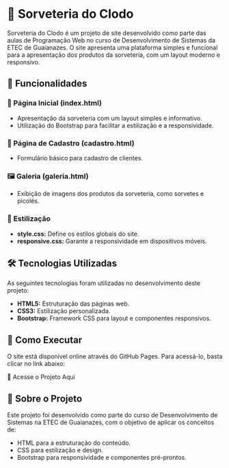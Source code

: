 # 🍦 Sorveteria do Clodo
Sorveteria do Clodo é um projeto de site desenvolvido como parte das aulas de Programação Web no curso de Desenvolvimento de Sistemas da ETEC de Guaianazes. O site apresenta uma plataforma simples e funcional para a apresentação dos produtos da sorveteria, com um layout moderno e responsivo.

## 🌟 Funcionalidades
### 📌 Página Inicial (index.html)
<ul>
  <li>Apresentação da sorveteria com um layout simples e informativo.</li>
  <li>Utilização do Bootstrap para facilitar a estilização e a responsividade.</li>
</ul>

### 📝 Página de Cadastro (cadastro.html)
<ul>
  <li>Formulário básico para cadastro de clientes.</li>
</ul>
  
### 🖼️ Galeria (galeria.html)
<ul>
  <li>Exibição de imagens dos produtos da sorveteria, como sorvetes e picolés.</li>
</ul>

### 🎨 Estilização
<ul>
  <li><b>style.css:</b> Define os estilos globais do site.</li>
  <li><b>responsive.css:</b> Garante a responsividade em dispositivos móveis.</li>
</ul>


## 🛠️ Tecnologias Utilizadas
As seguintes tecnologias foram utilizadas no desenvolvimento deste projeto:
<ul>
  <li><b>HTML5:</b> Estruturação das páginas web.</li>
  <li><b>CSS3:</b> Estilização personalizada.</li>
  <li><b>Bootstrap:</b> Framework CSS para layout e componentes responsivos.</li>
</ul>

## 🚀 Como Executar
O site está disponível online através do GitHub Pages. Para acessá-lo, basta clicar no link abaixo:

🔗 Acesse o Projeto Aqui

## 📘 Sobre o Projeto
Este projeto foi desenvolvido como parte do curso de Desenvolvimento de Sistemas na ETEC de Guaianazes, com o objetivo de aplicar os conceitos de:
<ul>
  <li>HTML para a estruturação do conteúdo.</li>
  <li>CSS para estilização e design.</li>
  <li>Bootstrap para responsividade e componentes pré-prontos.</li>
</ul>
